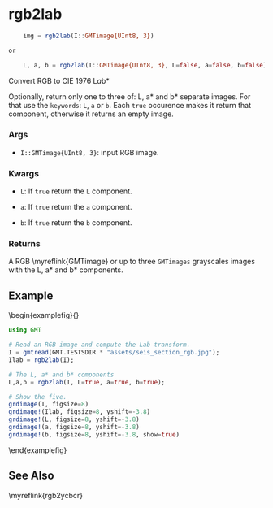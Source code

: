 # rgb2lab

```julia
    img = rgb2lab(I::GMTimage{UInt8, 3})

or

    L, a, b = rgb2lab(I::GMTimage{UInt8, 3}, L=false, a=false, b=false)
```

Convert RGB to CIE 1976 L*a*b*

Optionally, return only one to three of: L, a* and b* separate images. For that use the `keywords`:
`L`, `a` or `b`. Each ``true`` occurence makes it return that component, otherwise it returns an empty image.

### Args
- `I::GMTimage{UInt8, 3}`: input RGB image.

### Kwargs
- `L`: If `true` return the `L` component.

- `a`: If `true` return the `a` component.

- `b`: If `true` return the `b` component.

### Returns
A RGB \myreflink{GMTimage} or up to three ``GMTimages`` grayscales images with the L, a* and b* components.


Example
-------

\begin{examplefig}{}
```julia
using GMT

# Read an RGB image and compute the Lab transform.
I = gmtread(GMT.TESTSDIR * "assets/seis_section_rgb.jpg");
Ilab = rgb2lab(I);

# The L, a* and b* components
L,a,b = rgb2lab(I, L=true, a=true, b=true);

# Show the five.
grdimage(I, figsize=8)
grdimage!(Ilab, figsize=8, yshift=-3.8)
grdimage!(L, figsize=8, yshift=-3.8)
grdimage!(a, figsize=8, yshift=-3.8)
grdimage!(b, figsize=8, yshift=-3.8, show=true)
```
\end{examplefig}


See Also
--------

\myreflink{rgb2ycbcr}
